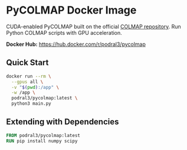 # PyCOLMAP Docker Image

CUDA-enabled PyCOLMAP built on the official [COLMAP repository](https://github.com/colmap/colmap). Run Python COLMAP scripts with GPU acceleration.

**Docker Hub:** https://hub.docker.com/r/podral3/pycolmap

## Quick Start

```bash
docker run --rm \
  --gpus all \
  -v "$(pwd):/app" \
  -w /app \
  podral3/pycolmap:latest \
  python3 main.py
```

## Extending with Dependencies

```dockerfile
FROM podral3/pycolmap:latest
RUN pip install numpy scipy
```
